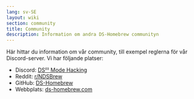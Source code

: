 ```yaml
---
lang: sv-SE
layout: wiki
section: community
title: Community
description: Information om andra DS-Homebrew communityn
---
```


Här hittar du information om vår community, till exempel reglerna för vår Discord-server. Vi har följande platser:
- Discord: [DS⁽ⁱ⁾ Mode Hacking](https://ds-homebrew.com/discord)
- Reddit: [r/NDSBrew](https://reddit.com/r/NDSBrew)
- GitHub: [DS-Homebrew](https://github.com/DS-Homebrew)
- Webbplats: [ds-homebrew.com](https://ds-homebrew.com)
